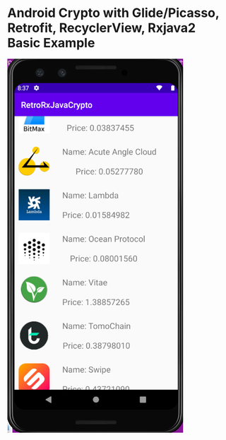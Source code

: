 # Android Crypto with Glide/Picasso, Retrofit, RecyclerView, Rxjava2 Basic Example

![img](https://github.com/oguncan/RetroRxjavaBasics/blob/master/retro.png)


